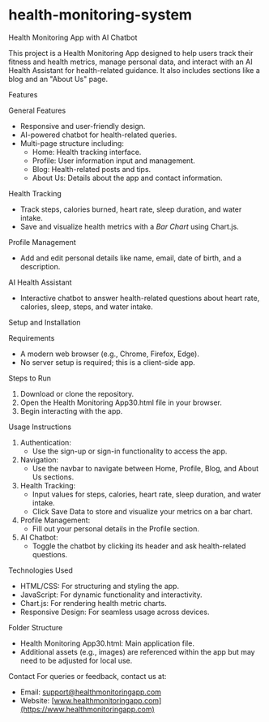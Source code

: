 # health-monitoring-system
Health Monitoring App with AI Chatbot

This project is a Health Monitoring App designed to help users track their fitness and health metrics, manage personal data, and interact with an AI Health Assistant for health-related guidance. It also includes sections like a blog and an "About Us" page.

Features

General Features
- Responsive and user-friendly design.
- AI-powered chatbot for health-related queries.
- Multi-page structure including:
  - Home: Health tracking interface.
  - Profile: User information input and management.
  - Blog: Health-related posts and tips.
  - About Us: Details about the app and contact information.

 Health Tracking
- Track steps, calories burned, heart rate, sleep duration, and water intake.
- Save and visualize health metrics with a *Bar Chart* using Chart.js.

 Profile Management
- Add and edit personal details like name, email, date of birth, and a description.

AI Health Assistant
- Interactive chatbot to answer health-related questions about heart rate, calories, sleep, steps, and water intake.

 Setup and Installation

 Requirements
- A modern web browser (e.g., Chrome, Firefox, Edge).
- No server setup is required; this is a client-side app.

Steps to Run
1. Download or clone the repository.
2. Open the Health Monitoring App30.html file in your browser.
3. Begin interacting with the app.

 Usage Instructions

1. Authentication:
   - Use the sign-up or sign-in functionality to access the app.
2. Navigation:
   - Use the navbar to navigate between Home, Profile, Blog, and About Us sections.
3. Health Tracking:
   - Input values for steps, calories, heart rate, sleep duration, and water intake.
   - Click Save Data to store and visualize your metrics on a bar chart.
4. Profile Management:
   - Fill out your personal details in the Profile section.
5. AI Chatbot:
   - Toggle the chatbot by clicking its header and ask health-related questions.

 Technologies Used
- HTML/CSS: For structuring and styling the app.
- JavaScript: For dynamic functionality and interactivity.
- Chart.js: For rendering health metric charts.
- Responsive Design: For seamless usage across devices.

Folder Structure
- Health Monitoring App30.html: Main application file.
- Additional assets (e.g., images) are referenced within the app but may need to be adjusted for local use.

Contact
For queries or feedback, contact us at:
- Email: support@healthmonitoringapp.com
- Website: [www.healthmonitoringapp.com](https://www.healthmonitoringapp.com)
